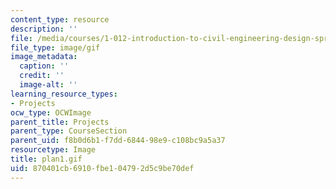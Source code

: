 ```yaml
---
content_type: resource
description: ''
file: /media/courses/1-012-introduction-to-civil-engineering-design-spring-2002/870401cb6910fbe104792d5c9be70def_plan1.gif
file_type: image/gif
image_metadata:
  caption: ''
  credit: ''
  image-alt: ''
learning_resource_types:
- Projects
ocw_type: OCWImage
parent_title: Projects
parent_type: CourseSection
parent_uid: f8b0d6b1-f7dd-6844-98e9-c108bc9a5a37
resourcetype: Image
title: plan1.gif
uid: 870401cb-6910-fbe1-0479-2d5c9be70def
---
```

